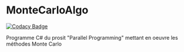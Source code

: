 # MonteCarloAlgo

[![Codacy Badge](https://api.codacy.com/project/badge/Grade/75378727fc5e4a5ea45e82daf0cffa5c)](https://app.codacy.com/manual/Axel3098/MonteCarloAlgo?utm_source=github.com&utm_medium=referral&utm_content=Axel3098/MonteCarloAlgo&utm_campaign=Badge_Grade_Settings)

Programme C# du prosit "Parallel Programming" mettant en oeuvre les méthodes Monte Carlo

